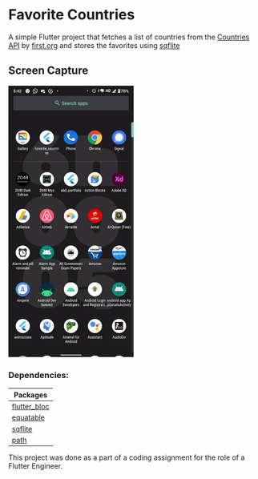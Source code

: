 # Favorite Countries

A simple Flutter project that fetches a list of countries from the [Countries API](https://api.first.org/data/v1/countries) by [first.org](https://first.org) and stores the favorites using [sqflite](https://pub.dev/packages/sqflite)

## Screen Capture
<img src="favorite_countries.gif" width="250">

### Dependencies:

| Packages                                                   |
| ---------------------------------------------------------- |
| [flutter_bloc](https://pub.dev/packages/flutter_bloc)      |
| [equatable](https://pub.dev/packages/equatable)            |
| [sqflite](https://pub.dev/packages/sqflite)                |
| [path](https://pub.dev/packages/path)                      |


This project was done as a part of a coding assignment for the role of a Flutter Engineer.
